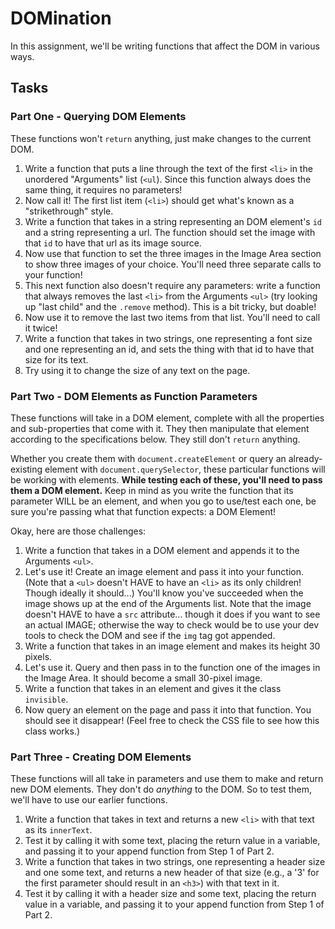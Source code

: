 # DOMination

In this assignment, we'll be writing functions that affect the DOM in various ways.

## Tasks

### Part One - Querying DOM Elements

These functions won't `return` anything, just make changes to the current DOM.

1. Write a function that puts a line through the text of the first `<li>` in the unordered "Arguments" list (`<ul`). Since this function always does the same thing, it requires no parameters!
2. Now call it! The first list item (`<li>`) should get what's known as a "strikethrough" style.
3. Write a function that takes in a string representing an DOM element's `id` and a string representing a url. The function should set the image with that `id` to have that url as its image source.
4. Now use that function to set the three images in the Image Area section to show three images of your choice. You'll need three separate calls to your function!
5. This next function also doesn't require any parameters: write a function that always removes the last `<li>` from the Arguments `<ul>`  (try looking up "last child" and the `.remove` method). This is a bit tricky, but doable!
6. Now use it to remove the last two items from that list. You'll need to call it twice!
7. Write a function that takes in two strings, one representing a font size and one representing an id, and sets the thing with that id to have that size for its text.
8. Try using it to change the size of any text on the page.

### Part Two - DOM Elements as Function Parameters

These functions will take in a DOM element, complete with all the properties and sub-properties that come with it. They then manipulate that element according to the specifications below. They still don't `return` anything.

Whether you create them with `document.createElement` or query an already-existing element with `document.querySelector`, these particular functions will be working with elements. **While testing each of these, you'll need to pass them a DOM element.** Keep in mind as you write the function that its parameter WILL be an element, and when you go to use/test each one, be sure you're passing what that function expects: a DOM Element!

Okay, here are those challenges:

1. Write a function that takes in a DOM element and appends it to the Arguments `<ul>`.
2. Let's use it! Create an image element and pass it into your function. (Note that a `<ul>` doesn't HAVE to have an `<li>` as its only children! Though ideally it should...) You'll know you've succeeded when the image shows up at the end of the Arguments list. Note that the image doesn't HAVE to have a `src` attribute... though it does if you want to see an actual IMAGE; otherwise the way to check would be to use your dev tools to check the DOM and see if the `img` tag got appended.
3. Write a function that takes in an image element and makes its height 30 pixels.
4. Let's use it. Query and then pass in to the function one of the images in the Image Area. It should become a small 30-pixel image.
5. Write a function that takes in an element and gives it the class `invisible`.
6. Now query an element on the page and pass it into that function. You should see it disappear! (Feel free to check the CSS file to see how this class works.)

### Part Three - Creating DOM Elements

These functions will all take in parameters and use them to make and return new DOM elements. They don't do _anything_ to the DOM. So to test them, we'll have to use our earlier functions.

1. Write a function that takes in text and returns a new `<li>` with that text as its `innerText`.
2. Test it by calling it with some text, placing the return value in a variable, and passing it to your append function from Step 1 of Part 2.
3. Write a function that takes in two strings, one representing a header size and one some text, and returns a new header of that size (e.g., a '3' for the first parameter should result in an `<h3>`) with that text in it.
4. Test it by calling it with a header size and some text, placing the return value in a variable, and passing it to your append function from Step 1 of Part 2.

